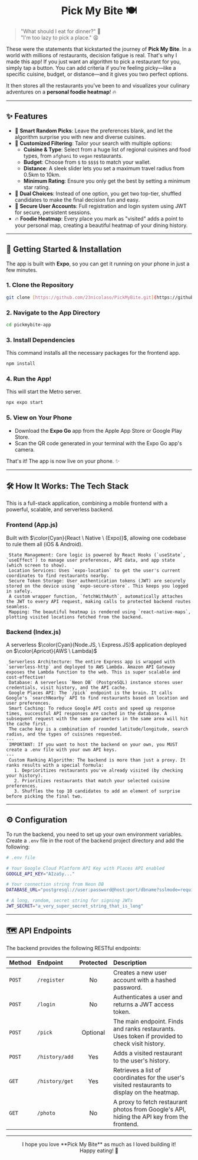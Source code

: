 <div align="center">

# Pick My Bite 🍽️

</div>

> "What should I eat for dinner?" 🤔
> <br/>
> "I'm too lazy to pick a place." 😩

These were the statements that kickstarted the journey of **Pick My Bite**. In a world with millions of restaurants, decision fatigue is real. That's why I made this app! If you just want an algorithm to pick a restaurant for you, simply tap a button. You can add criteria if you're feeling picky—like a specific cuisine, budget, or distance—and it gives you two perfect options.

It then stores all the restaurants you've been to and visualizes your culinary adventures on a **personal foodie heatmap**! 🔥

---

## ✨ Features

-   🔮 **Smart Random Picks**: Leave the preferences blank, and let the algorithm surprise you with new and diverse cuisines.
-   🎨 **Customized Filtering**: Tailor your search with multiple options:
    -   **Cuisine & Type**: Select from a huge list of regional cuisines and food types, from `afghani` to `vegan` restaurants.
    -   **Budget**: Choose from `$` to `$$$$` to match your wallet.
    -   **Distance**: A sleek slider lets you set a maximum travel radius from 0.5km to 10km.
    -   **Minimum Rating**: Ensure you only get the best by setting a minimum star rating.
-   🤔 **Dual Choices**: Instead of one option, you get two top-tier, shuffled candidates to make the final decision fun and easy.
-   🔐 **Secure User Accounts**: Full registration and login system using JWT for secure, persistent sessions.
-   🔥 **Foodie Heatmap**: Every place you mark as "visited" adds a point to your personal map, creating a beautiful heatmap of your dining history.

---

## 🚀 Getting Started & Installation

The app is built with **Expo**, so you can get it running on your phone in just a few minutes.

### 1. Clone the Repository

```bash
git clone [https://github.com/23nicolaso/PickMyBite.git](https://github.com/23nicolaso/PickMyBite.git)
````

### 2\. Navigate to the App Directory

```bash
cd pickmybite-app
```

### 3\. Install Dependencies

This command installs all the necessary packages for the frontend app.

```bash
npm install
```

### 4\. Run the App\!

This will start the Metro server.

```bash
npx expo start
```

### 5\. View on Your Phone

  - Download the **Expo Go** app from the Apple App Store or Google Play Store.
  - Scan the QR code generated in your terminal with the Expo Go app's camera.

That's it\! The app is now live on your phone. ✨

-----

## 🛠️ How It Works: The Tech Stack

This is a full-stack application, combining a mobile frontend with a powerful, scalable, and serverless backend.

### Frontend (App.js)

Built with $\color{Cyan}{React \ Native \ (Expo)}$, allowing one codebase to rule them all (iOS & Android).

```
 State Management: Core logic is powered by React Hooks (`useState`, `useEffect`) to manage user preferences, API data, and app state (which screen to show).
 Location Services: Uses `expo-location` to get the user's current coordinates to find restaurants nearby.
 Secure Token Storage: User authentication tokens (JWT) are securely stored on the device using `expo-secure-store`. This keeps you logged in safely.
 A custom wrapper function, `fetchWithAuth`, automatically attaches the JWT to every API request, making calls to protected backend routes seamless.
 Mapping: The beautiful heatmap is rendered using `react-native-maps`, plotting visited locations fetched from the backend.
```

### Backend (Index.js)

A serverless $\color{Cyan}{Node.JS, \ Express.JS}$ application deployed on $\color{Apricot}{AWS \ Lambda}$

```
 Serverless Architecture: The entire Express app is wrapped with `serverless-http` and deployed to AWS Lambda. Amazon API Gateway exposes the Lambda function to the web. This is super scalable and cost-effective!
 Database: A serverless `Neon DB` (PostgreSQL) instance stores user credentials, visit history, and the API cache.
 Google Places API: The `/pick` endpoint is the brain. It calls Google's `searchNearby` API to find restaurants based on location and user preferences.
 Smart Caching: To reduce Google API costs and speed up response times, successful API responses are cached in the database. A subsequent request with the same parameters in the same area will hit the cache first.
 The cache key is a combination of rounded latitude/longitude, search radius, and the types of cuisines requested.
---
 IMPORTANT: If you want to host the backend on your own, you MUST create a .env file with your own API keys.
---
 Custom Ranking Algorithm: The backend is more than just a proxy. It ranks results with a special formula:
   1. Deprioritizes restaurants you've already visited (by checking your history).
   2. Prioritizes restaurants that match your selected cuisine preferences.
   3. Shuffles the top 10 candidates to add an element of surprise before picking the final two.
```

-----

## ⚙️ Configuration

To run the backend, you need to set up your own environment variables. Create a `.env` file in the root of the backend project directory and add the following:

```bash
# .env file

# Your Google Cloud Platform API Key with Places API enabled
GOOGLE_API_KEY="AIzaSy..."

# Your connection string from Neon DB
DATABASE_URL="postgresql://user:password@host:port/dbname?sslmode=require"

# A long, random, secret string for signing JWTs
JWT_SECRET="a_very_super_secret_string_that_is_long"
```

-----

## 🗺️ API Endpoints

The backend provides the following RESTful endpoints:

| Method | Endpoint              | Protected | Description                                                                                                    |
| :----- | :-------------------- | :-------: | :------------------------------------------------------------------------------------------------------------- |
| `POST` | `/register`           |    No     | Creates a new user account with a hashed password.                                                         |
| `POST` | `/login`              |    No     | Authenticates a user and returns a JWT access token.                                                       |
| `POST` | `/pick`               | Optional  | The main endpoint. Finds and ranks restaurants. Uses token if provided to check visit history. |
| `POST` | `/history/add`        |    Yes    | Adds a visited restaurant to the user's history.                                                    |
| `GET`  | `/history/get`        |    Yes    | Retrieves a list of coordinates for the user's visited restaurants to display on the heatmap. |
| `GET`  | `/photo`              |    No     | A proxy to fetch restaurant photos from Google's API, hiding the API key from the frontend.     |

-----

<div align="center"\>
I hope you love **Pick My Bite** as much as I loved building it!
<br/\>
Happy eating! 🎉
</div\>
<br/\>
<br/\>

```
```
